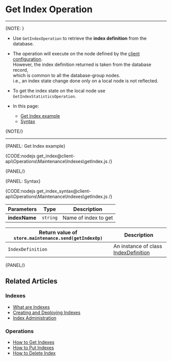 # Get Index Operation

---

{NOTE: }

* Use `GetIndexOperation` to retrieve the **index definition** from the database.

* The operation will execute on the node defined by the [client configuration](../../../../client-api/configuration/load-balance/overview#client-logic-for-choosing-a-node).  
  However, the index definition returned is taken from the database record,  
  which is common to all the database-group nodes.  
  i.e., an index state change done only on a local node is not reflected.  

* To get the index state on the local node use `GetIndexStatisticsOperation`.

* In this page:
    * [Get Index example](../../../../client-api/operations/maintenance/indexes/get-index#get-index-example)
    * [Syntax](../../../../client-api/operations/maintenance/indexes/get-index#syntax)

{NOTE/}

---

{PANEL: Get Index example}

{CODE:nodejs get_index@client-api\Operations\Maintenance\Indexes\getIndex.js /}

{PANEL/}

{PANEL: Syntax}

{CODE:nodejs get_index_syntax@client-api\Operations\Maintenance\Indexes\getIndex.js /}

| Parameters | Type | Description |
| - | - | - |
| **indexName** | `string` | Name of index to get |

| Return value of `store.maintenance.send(getIndexOp)` | Description |
|- | - |
| `IndexDefinition` | An instance of class [IndexDefinition](../../../../client-api/operations/maintenance/indexes/put-indexes#indexDefinition) |

{PANEL/}

## Related Articles

### Indexes

- [What are Indexes](../../../../indexes/what-are-indexes)
- [Creating and Deploying Indexes](../../../../indexes/creating-and-deploying)
- [Index Administration](../../../../indexes/index-administration)

### Operations

- [How to Get Indexes](../../../../client-api/operations/maintenance/indexes/get-indexes)
- [How to Put Indexes](../../../../client-api/operations/maintenance/indexes/put-indexes)
- [How to Delete Index](../../../../client-api/operations/maintenance/indexes/delete-index)
